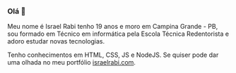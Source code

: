 ### Olá 👋
Meu nome é Israel Rabi tenho 19 anos e moro em Campina Grande - PB, sou formado em Técnico em informática pela Escola Técnica Redentorista e adoro estudar novas tecnologias.

Tenho conhecimentos em HTML, CSS, JS e NodeJS. Se quiser pode dar uma olhada no meu portfólio [israelrabi.com](http://israelrabi.com).

<!--
**IsraelRabi/IsraelRabi** is a ✨ _special_ ✨ repository because its `README.md` (this file) appears on your GitHub profile.

Here are some ideas to get you started:

- 🔭 I’m currently working on ...
- 🌱 I’m currently learning ...
- 👯 I’m looking to collaborate on ...
- 🤔 I’m looking for help with ...
- 💬 Ask me about ...
- 📫 How to reach me: ...
- 😄 Pronouns: ...
- ⚡ Fun fact: ...
-->
